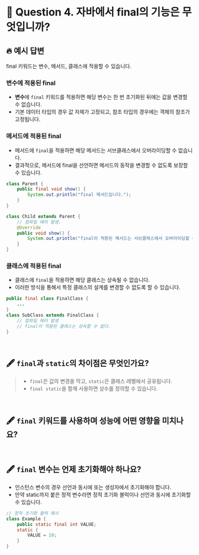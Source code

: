 # 🎤 Question 4. 자바에서 final의 기능은 무엇입니까?

## 🔥 예시 답변

final 키워드는 변수, 메서드, 클래스에 적용할 수 있습니다.

### 변수에 적용된 final

- **변수**에 `final` 키워드를 적용하면 해당 변수는 한 번 초기화된 뒤에는 값을 변경할 수 없습니다.
- 기본 데이터 타입의 경우 값 자체가 고정되고, 참조 타입의 경우에는 객체의 참조가 고정됩니다.

### 메서드에 적용된 final

- 메서드에 `final`을 적용하면 해당 메서드는 서브클래스에서 오버라이딩할 수 없습니다.
- 결과적으로, 메서드에 final을 선언하면 메서드의 동작을 변경할 수 없도록 보장할 수 있습니다.

```java
class Parent {
    public final void show() {
        System.out.println("final 메서드입니다.");
    }
}

class Child extends Parent {
    // 컴파일 에러 발생.
    @Override
    public void show() {
        System.out.println("final이 적용된 메서드는 서브클래스에서 오버라이딩할 수 없습니다.");
    }
}
```

### 클래스에 적용된 final

- 클래스에 `final`을 적용하면 해당 클래스는 상속될 수 없습니다.
- 이러한 방식을 통해서 특정 클래스의 설계를 변경할 수 없도록 할 수 있습니다.

```java
public final class FinalClass {
    ...
}
class SubClass extends FinalClass {
    // 컴파일 에러 발생
    // final이 적용된 클래스는 상속할 수 없다.
}
```

<br/>

## 🖋️ `final`과 `static`의 차이점은 무엇인가요?

> - `final`은 값의 변경을 막고, `static`은 클래스 레벨에서 공유됩니다.
> - `final static`을 함께 사용하면 상수를 정의할 수 있습니다.

<br/>

## 🖋️ `final` 키워드를 사용하며 성능에 어떤 영향을 미치나요?

<br/>

## 🖋️ `final` 변수는 언제 초기화해야 하나요?

- 인스턴스 변수의 경우 선언과 동시에 또는 생성자에서 초기화해야 합니다.
- 만약 static까지 붙은 정적 변수라면 정적 초기화 블럭이나 선언과 동시에 초기화할 수 있습니다.

```java
// 정적 초기화 블럭 예시
class Example {
    public static final int VALUE;
    static {
        VALUE = 10;
    }
}
```